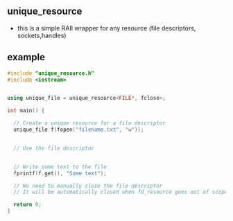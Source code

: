 ## unique_resource
- this is a simple RAII wrapper for any resource (file descriptors, sockets,handles)
## example 
```cpp
#include "unique_resource.h"
#include <iostream>


using unique_file = unique_resource<FILE*, fclose>;

int main() {

  // Create a unique resource for a file descriptor
  unique_file f(fopen("filename.txt", "w"));


  // Use the file descriptor


  // Write some text to the file
  fprintf(f.get(), "Some text");

  // No need to manually close the file descriptor
  // It will be automatically closed when fd_resource goes out of scope

  return 0;
}

```
